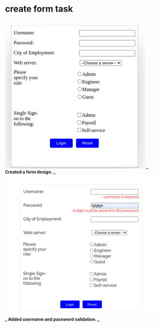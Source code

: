 # create form task

![Alt text](src/assets/form.png)
**_ Created a form design. _**
![Alt text](src/assets/validation.png)
**_ Added username and password validation. _**
